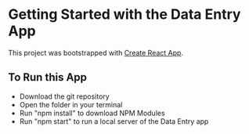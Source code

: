 # Getting Started with the Data Entry App

This project was bootstrapped with [Create React App](https://github.com/facebook/create-react-app).

## To Run this App
- Download the git repository
- Open the folder in your terminal
- Run "npm install" to download NPM Modules
- Run "npm start" to run a local server of the Data Entry app
